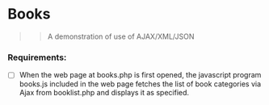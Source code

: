 # Books 
>> A demonstration of use of AJAX/XML/JSON

### Requirements:
- [ ] When the web page at books.php is first opened, the javascript program books.js included in  the  web  page fetches the  list  of  book  categories via  Ajax from booklist.php and displays it as specified.  